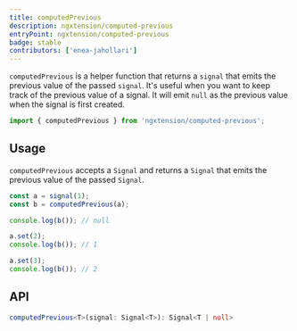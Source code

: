 ```yaml
---
title: computedPrevious
description: ngxtension/computed-previous
entryPoint: ngxtension/computed-previous
badge: stable
contributors: ['enea-jahollari']
---
```


`computedPrevious` is a helper function that returns a `signal` that emits the previous value of the passed `signal`. It's useful when you want to keep track of the previous value of a signal.
It will emit `null` as the previous value when the signal is first created.

```ts
import { computedPrevious } from 'ngxtension/computed-previous';
```

## Usage

`computedPrevious` accepts a `Signal` and returns a `Signal` that emits the previous value of the passed `Signal`.

```ts
const a = signal(1);
const b = computedPrevious(a);

console.log(b()); // null

a.set(2);
console.log(b()); // 1

a.set(3);
console.log(b()); // 2
```

## API

```ts
computedPrevious<T>(signal: Signal<T>): Signal<T | null>
```
